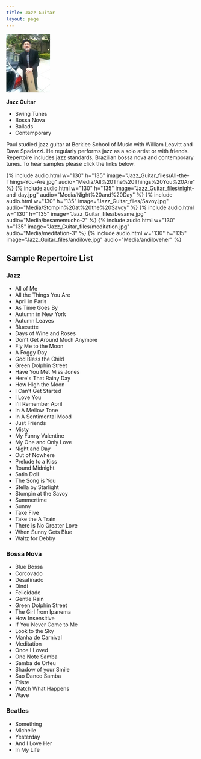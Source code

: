```yaml
---
title: Jazz Guitar
layout: page
---
```


<div class="side-block" markdown=1>
<img src="Jazz_Guitar_files/photoforgephoto.jpg" alt="Paul outdoors with his guitar case">

**Jazz Guitar**
- Swing Tunes
- Bossa Nova
- Ballads
- Contemporary
</div>

Paul studied jazz guitar at Berklee School of Music with William Leavitt and Dave Spadazzi. He regularly performs jazz as a solo artist or with friends. Repertoire includes jazz standards, Brazilian bossa nova and contemporary tunes. To hear samples please click the links below.

{% include audio.html w="130" h="135" image="Jazz_Guitar_files/All-the-Things-You-Are.jpg" audio="Media/All%20The%20Things%20You%20Are" %}
{% include audio.html w="130" h="135" image="Jazz_Guitar_files/night-and-day.jpg" audio="Media/Night%20and%20Day" %}
{% include audio.html w="130" h="135" image="Jazz_Guitar_files/Savoy.jpg" audio="Media/Stompin%20at%20the%20Savoy" %}
{% include audio.html w="130" h="135" image="Jazz_Guitar_files/besame.jpg" audio="Media/besamemucho-2" %}
{% include audio.html w="130" h="135" image="Jazz_Guitar_files/meditation.jpg" audio="Media/meditation-3" %}
{% include audio.html w="130" h="135" image="Jazz_Guitar_files/andilove.jpg" audio="Media/andiloveher" %}

## Sample Repertoire List

### Jazz

- All of Me
- All the Things You Are
- April in Paris
- As Time Goes By
- Autumn in New York
- Autumn Leaves
- Bluesette
- Days of Wine and Roses
- Don’t Get Around Much Anymore
- Fly Me to the Moon
- A Foggy Day
- God Bless the Child
- Green Dolphin Street
- Have You Met Miss Jones
- Here's That Rainy Day
- How High the Moon
- I Can't Get Started
- I Love You
- I'll Remember April
- In A Mellow Tone
- In A Sentimental Mood
- Just Friends
- Misty
- My Funny Valentine
- My One and Only Love
- Night and Day
- Out of Nowhere
- Prelude to a Kiss
- Round Midnight
- Satin Doll
- The Song is You
- Stella by Starlight
- Stompin at the Savoy
- Summertime
- Sunny
- Take Five
- Take the A Train
- There is No Greater Love
- When Sunny Gets Blue
- Waltz for Debby

### Bossa Nova

- Blue Bossa
- Corcovado
- Desafinado
- Dindi
- Felicidade
- Gentle Rain
- Green Dolphin Street
- The Girl from Ipanema
- How Insensitive
- If You Never Come to Me
- Look to the Sky
- Manha de Carnival
- Meditation
- Once I Loved
- One Note Samba
- Samba de Orfeu
- Shadow of your Smile
- Sao Danco Samba
- Triste
- Watch What Happens
- Wave

### Beatles

- Something
- Michelle
- Yesterday
- And I Love Her
- In My Life
